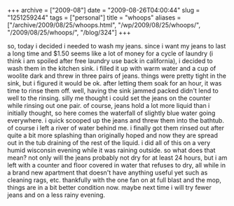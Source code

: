 +++
archive = ["2009-08"]
date = "2009-08-26T04:00:44"
slug = "1251259244"
tags = ["personal"]
title = "whoops"
aliases = ["/archive/2009/08/25/whoops.html", "/wp/2009/08/25/whoops/", "/2009/08/25/whoops/", "/blog/324"]
+++

so, today i decided i needed to wash my jeans. since i want my jeans to
last a long time and $1.50 seems like a lot of money for a cycle of
laundry (i think i am spoiled after free laundry use back in california),
i decided to wash them in the kitchen sink. i filled it up with warm water
and a cup of woolite dark and threw in three pairs of jeans. things were
pretty tight in the sink, but i figured it would be ok. after letting them
soak for an hour, it was time to rinse them off. well, having the sink
jammed packed didn't lend to well to the rinsing. silly me thought i could
set the jeans on the counter while rinsing out one pair. of course, jeans
hold a lot more liquid than i initially thought, so here comes the
waterfall of slightly blue water going everywhere. i quick scooped up the
jeans and threw them into the bathtub. of course i left a river of water
behind me. i finally got them rinsed out after quite a bit more splashing
than originally hoped and now they are spread out in the tub draining of
the rest of the liquid. i did all of this on a very humid wisconsin
evening while it was raining outside. so what does that mean? not only
will the jeans probably not dry for at least 24 hours, but i am left with
a counter and floor covered in water that refuses to dry, all while in
a brand new apartment that doesn't have anything useful yet such as
cleaning rags, etc. thankfully with the one fan on at full blast and the
mop, things are in a bit better condition now. maybe next time i will try
fewer jeans and on a less rainy evening.

